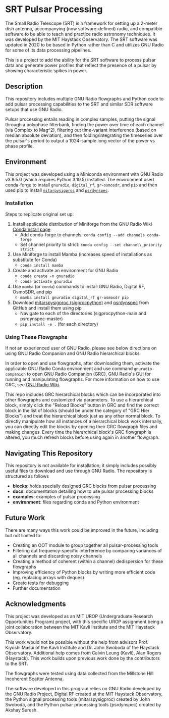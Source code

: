 # SRT Pulsar Processing

The Small Radio Telescope (SRT) is a framework for setting up a 2-meter dish antenna, accompanying (now software-defined) radio, and compatible software to be able to teach and practice radio astronomy techniques. It was developed by the MIT Haystack Observatory. The SRT software was updated in 2020 to be based in Python rather than C and utilizes GNU Radio for some of its data processing pipelines.

This is a project to add the ability for the SRT software to process pulsar data and generate power profiles that reflect the presence of a pulsar by showing characteristic spikes in power.

## Description

This repository includes multiple GNU Radio flowgraphs and Python code to add pulsar processing capabilities to the SRT and similar SDR software setups that use GNU Radio.

Pulsar processing entails reading in complex samples, putting the signal through a polyphase filterbank, finding the power over time of each channel (via Complex to Mag^2), filtering out time-variant interference (based on median absolute deviation), and then folding/integrating the timeseries over the pulsar's period to output a 1024-sample long vector of the power vs phase profile.

## Environment

This project was developed using a Miniconda environment with GNU Radio v3.9.5.0 (which requires Python 3.10.5) installed. The environment used conda-forge to install `gnuradio`, `digital_rf`, `gr-osmosdr`, and `pip` and then used pip to install [`mitarpysigproc`](https://github.com/MIT-Adaptive-Radio-Science/sigprocpython) and [`psrdynspec`](https://github.com/jswoboda/psrdynspec).

### Installation

Steps to replicate original set up:
1. Install applicable distribution of Miniforge from the GNU Radio Wiki [CondaInstall page](https://wiki.gnuradio.org/index.php?title=CondaInstall#Step_1:_Install_conda_itself)
	- Add conda-forge to channels: `conda config --add channels conda-forge`
	- Set channel priority to strict: `conda config --set channel\_priority strict`
2. Use Miniforge to install Mamba (increases speed of installations as substitute for Conda)
	- `conda install mamba`
3. Create and activate an environment for GNU Radio
	- `conda create -n gnuradio`
	- `conda activate gnuradio`
4. Use `mamba` (or `conda`) commands to install GNU Radio, Digital RF, OsmoSDR, and pip
	- `mamba install gnuradio digital_rf gr-osmosdr pip`
5. Download [mitarspysigproc (sigprocpython)](https://github.com/MIT-Adaptive-Radio_Science/sigprocpython) and [psrdynspec](https://github.com/jswoboda/psrdynspec) from GitHub and install them using pip
	- Navigate to each of the directories (sigprocpython-main and psrdynspec-master)
	- `pip install -e .` (for each directory)

### Using These Flowgraphs

If not an experienced user of GNU Radio, please see below directions on using GNU Radio Companion and GNU Radio hierarchical blocks.

In order to open and use flowgraphs, after downloading them, activate the applicable GNU Radio Conda environment and use command `gnuradio-companion` to open GNU Radio Companion (GRC), GNU Radio's GUI for running and manipulating flowgraphs. For more information on how to use GRC, see [GNU Radio Wiki](https://wiki.gnuradio.org/index.php?title=Main_Page).

This repo includes GRC hierarchical blocks which can be incorporated into other flowgraphs and customized via parameters. To use a hierarchical block, simply click the "Reload Blocks" button in GRC and find the correct block in the list of blocks (should be under the category of "GRC Hier Blocks") and treat the hierarchical block just as any other normal block. To directly manipulate how all instances of a hierarchical block work internally, you can directly edit the blocks by opening their GRC flowgraph files and making changes. Every time the hierarchical block's GRC flowgraph is altered, you much refresh blocks before using again in another flowgraph.

## Navigating This Repository

This repository is not available for installation; it simply includes possibly useful files to download and use through GNU Radio. The repository is structured as follows
- **blocks**: holds specially designed GRC blocks from pulsar processing
- **docs**: documentation detailing how to use pulsar processing blocks
- **examples**: examples of pulsar processing
- **environment**: files regarding conda and Python environment

## Future Work

There are many ways this work could be improved in the future, including but not limited to:
- Creating an OOT module to group together all pulsar-processing tools
- Filtering out frequency-specific interference by comparing variances of all channels and discarding noisy channels
- Creating a method of coherent (within a channel) dedispersion for these flowgraphs
- Improving efficiency of Python blocks by writing more efficient code (eg. replacing arrays with deques)
- Create tests for debugging
- Further documentation

## Acknowledgments

This project was developed as an MIT UROP (Undergraduate Research Opportunities Program) project, with this specific UROP assignment being a joint collaboration between the MIT Kavli Institute and the MIT Haystack Observatory.

This work would not be possible without the help from advisors Prof. Kiyoshi Masui of the Kavli Institute and Dr. John Swoboda of the Haystack Observatory. Additional help comes from Calvin Leung (Kavli), Alan Rogers (Haystack). This work builds upon previous work done by the contributors to the SRT.

The flowgraphs were tested using data collected from the Millstone Hill Incoherent Scatter Antenna.

The software developed in this program relies on GNU Radio developed by the GNU Radio Project, Digital RF created at the MIT Haystack Observatory, the Python signal processing tools (mitarspysigproc) created by John Swoboda, and the Python pulsar processing tools (psrdynspec) created by Akshay Suresh.
